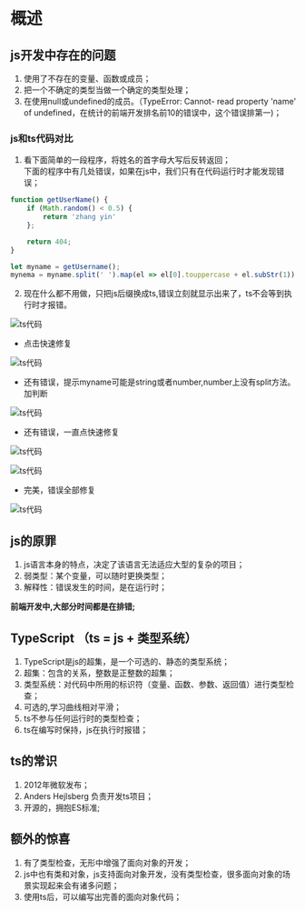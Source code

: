# 概述

## js开发中存在的问题
1. 使用了不存在的变量、函数或成员；
2. 把一个不确定的类型当做一个确定的类型处理；
3. 在使用null或undefined的成员。（TypeError: Cannot- read property 'name' of undefined，在统计的前端开发排名前10的错误中，这个错误排第一)；

### js和ts代码对比
1. 看下面简单的一段程序，将姓名的首字母大写后反转返回；  
下面的程序中有几处错误，如果在js中，我们只有在代码运行时才能发现错误；  
```javascript
function getUserName() {
    if (Math.random() < 0.5) {
        return 'zhang yin'
    };

    return 404;
}

let myname = getUsername();
mynema = myname.split(' ').map(el => el[0].touppercase + el.subStr(1)).join(' ');
```
2. 现在什么都不用做，只把js后缀换成ts,错误立刻就显示出来了，ts不会等到执行时才报错。

![ts代码](http://m.qpic.cn/psb?/V10aWvPE1AvW77/o6a..JRLEJ1rk9y*PgWZp7w1E1asXN6TYxeMUoFxHa8!/b/dLYAAAAAAAAA&bo=vgV.AQAAAAARF.Q!&rf=viewer_4)

- 点击快速修复

![ts代码](http://m.qpic.cn/psb?/V10aWvPE1AvW77/qF34aLRoxjOOlgzvace4G4M6th5fGi8HUhIo0HjWtMw!/b/dLYAAAAAAAAA&bo=LAaqAQAAAAARF6E!&rf=viewer_4)

- 还有错误，提示myname可能是string或者number,number上没有split方法。加判断

![ts代码](http://m.qpic.cn/psb?/V10aWvPE1AvW77/7EiHU6iOxuBzU16jNjZJMNHloSjBFZLO4wOvmVk2XWE!/b/dL4AAAAAAAAA&bo=kgfiAQAAAAADN2Q!&rf=viewer_4)

- 还有错误，一直点快速修复

![ts代码](http://m.qpic.cn/psb?/V10aWvPE1AvW77/6kd7rsP3V*sL2ESwkAu0cA3f..mkv08gROEEDACl52s!/b/dLgAAAAAAAAA&bo=QAi.AQAAAAADN.U!&rf=viewer_4)

![ts代码](http://m.qpic.cn/psb?/V10aWvPE1AvW77/OXC.jan50hS1PWM*AxUApBd21Pr1kJIhEAFBIPSI534!/b/dL8AAAAAAAAA&bo=5AXQAQAAAAARFxA!&rf=viewer_4)

- 完美，错误全部修复

![ts代码](http://m.qpic.cn/psb?/V10aWvPE1AvW77/KuaIzAXwrkWgm0tUWJmn0WAFZu8PKeHT1l9tk1Qbf0U!/b/dD4BAAAAAAAA&bo=UAb2AQAAAAARF4E!&rf=viewer_4)


## js的原罪
1. js语言本身的特点，决定了该语言无法适应大型的复杂的项目；
2. 弱类型：某个变量，可以随时更换类型；
3. 解释性：错误发生的时间，是在运行时；

**前端开发中,大部分时间都是在排错;**

## TypeScript （ts = js + 类型系统）

1. TypeScript是js的超集，是一个可选的、静态的类型系统；  
2. 超集：包含的关系，整数是正整数的超集；
3. 类型系统：对代码中所用的标识符（变量、函数、参数、返回值）进行类型检查；
4. 可选的,学习曲线相对平滑；
5. ts不参与任何运行时的类型检查；
6. ts在编写时保持，js在执行时报错；

## ts的常识
1. 2012年微软发布；
2. Anders Hejlsberg 负责开发ts项目；
3. 开源的，拥抱ES标准;


## 额外的惊喜
1. 有了类型检查，无形中增强了面向对象的开发；
2. js中也有类和对象，js支持面向对象开发，没有类型检查，很多面向对象的场景实现起来会有诸多问题；
3. 使用ts后，可以编写出完善的面向对象代码；